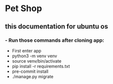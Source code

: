 # Pet Shop
## this documentation for ubuntu os
### - Run those commands after cloning app:
- First enter app
- python3 -m venv venv
- source venv/bin/activate
- pip install -r requirements.txt
- pre-commit install
- ./manage.py migrate
